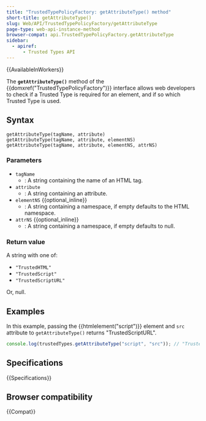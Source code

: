 ```yaml
---
title: "TrustedTypePolicyFactory: getAttributeType() method"
short-title: getAttributeType()
slug: Web/API/TrustedTypePolicyFactory/getAttributeType
page-type: web-api-instance-method
browser-compat: api.TrustedTypePolicyFactory.getAttributeType
sidebar:
  - apiref:
      - Trusted Types API
---
```


{{AvailableInWorkers}}

The **`getAttributeType()`** method of the {{domxref("TrustedTypePolicyFactory")}} interface allows web developers to check if a Trusted Type is required for an element, and if so which Trusted Type is used.

## Syntax

```js-nolint
getAttributeType(tagName, attribute)
getAttributeType(tagName, attribute, elementNS)
getAttributeType(tagName, attribute, elementNS, attrNS)
```

### Parameters

- `tagName`
  - : A string containing the name of an HTML tag.
- `attribute`
  - : A string containing an attribute.
- `elementNS` {{optional_inline}}
  - : A string containing a namespace, if empty defaults to the HTML namespace.
- `attrNS` {{optional_inline}}
  - : A string containing a namespace, if empty defaults to null.

### Return value

A string with one of:

- `"TrustedHTML"`
- `"TrustedScript"`
- `"TrustedScriptURL"`

Or, null.

## Examples

In this example, passing the {{htmlelement("script")}} element and `src` attribute to `getAttributeType()` returns "TrustedScriptURL".

```js
console.log(trustedTypes.getAttributeType("script", "src")); // "TrustedScriptURL"
```

## Specifications

{{Specifications}}

## Browser compatibility

{{Compat}}
